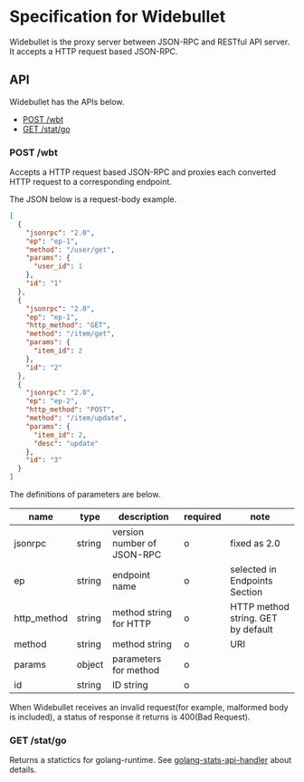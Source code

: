 # Specification for Widebullet

Widebullet is the proxy server between JSON-RPC and RESTful API server. It accepts a HTTP request based JSON-RPC.

## API

Widebullet has the APIs below.

 * [POST /wbt](#post-wbt)
 * [GET /stat/go](#get-statgo)

### POST /wbt

Accepts a HTTP request based JSON-RPC and proxies each converted HTTP request to a corresponding endpoint.

The JSON below is a request-body example.

```json
[
  {
    "jsonrpc": "2.0",
    "ep": "ep-1",
    "method": "/user/get",
    "params": {
      "user_id": 1
    },
    "id": "1"
  },
  {
    "jsonrpc": "2.0",
    "ep": "ep-1",
    "http_method": "GET",
    "method": "/item/get",
    "params": {
      "item_id": 2
    },
    "id": "2"
  },
  {
    "jsonrpc": "2.0",
    "ep": "ep-2",
    "http_method": "POST",
    "method": "/item/update",
    "params": {
      "item_id": 2,
      "desc": "update"
    },
    "id": "3"
  }
]
```

The definitions of parameters are below.

|name            |type  |description                              |required|note                              |
|----------------|------|-----------------------------------------|--------|----------------------------------|
|jsonrpc         |string|version number of JSON-RPC               |o       |fixed as 2.0                      |
|ep              |string|endpoint name                            |o       |selected in Endpoints Section     |
|http_method     |string|method string for HTTP                   |o       |HTTP method string. GET by default|
|method          |string|method string                            |o       |URI                               |
|params          |object|parameters for method                    |o       |                                  |
|id              |string|ID string                                |o       |                                  |


When Widebullet receives an invalid request(for example, malformed body is included), a status of response it returns is 400(Bad Request).

### GET /stat/go

Returns a statictics for golang-runtime. See [golang-stats-api-handler](https://github.com/fukata/golang-stats-api-handler) about details.
